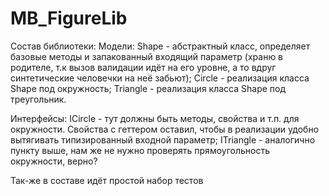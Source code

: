 # MB_FigureLib
Состав библиотеки:
Модели:
    Shape - абстрактный класс, определяет базовые методы и запакованный входящий параметр (храню в родителе, т.к вызов валидации идёт на его уровне, а то вдруг синтетические человечки на неё забьют);
    Circle - реализация класса Shape под окружность;
    Triangle - реализация класса Shape под треугольник.

Интерфейсы:
    ICircle - тут должны быть методы, свойства и т.п. для окружности. Свойства с геттером оставил, чтобы в реализации удобно вытягивать типизированный входной параметр;
    ITriangle - аналогично пункту выше, нам же не нужно проверять прямоугольность окружности, верно?

Так-же в составе идёт простой набор тестов
